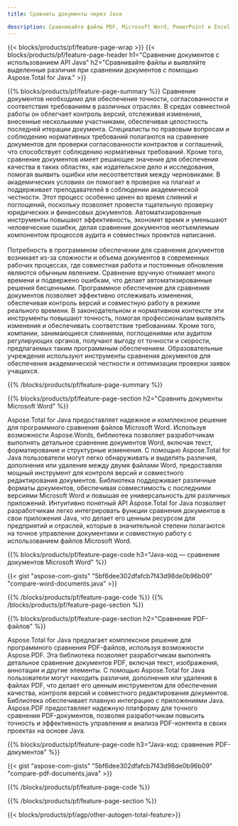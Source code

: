 ```yaml
---
title: Сравнить документы через Java 

description: Сравнивайте файлы PDF, Microsoft Word, PowerPoint и Excel с помощью приложения Java. Получите выделенные результаты сравнения.
---
```


{{< blocks/products/pf/feature-page-wrap >}}
{{< blocks/products/pf/feature-page-header h1="Сравнение документов с использованием API Java" h2="Сравнивайте файлы и выявляйте выделенные различия при сравнении документов с помощью Aspose.Total for Java." >}}

{{% blocks/products/pf/feature-page-summary %}}
Сравнение документов необходимо для обеспечения точности, согласованности и соответствия требованиям в различных отраслях. В средах совместной работы он облегчает контроль версий, отслеживая изменения, внесенные несколькими участниками, обеспечивая целостность последней итерации документа. Специалисты по правовым вопросам и соблюдению нормативных требований полагаются на сравнение документов для проверки согласованности контрактов и соглашений, что способствует соблюдению нормативных требований. Кроме того, сравнение документов имеет решающее значение для обеспечения качества в таких областях, как издательское дело и исследования, помогая выявить ошибки или несоответствия между черновиками. В академических условиях он помогает в проверке на плагиат и поддерживает преподавателей в соблюдении академической честности. Этот процесс особенно ценен во время слияний и поглощений, поскольку позволяет провести тщательную проверку юридических и финансовых документов. Автоматизированные инструменты повышают эффективность, экономят время и уменьшают человеческие ошибки, делая сравнение документов неотъемлемым компонентом процессов аудита и совместных проектов написания.
<br /><br />
Потребность в программном обеспечении для сравнения документов возникает из-за сложности и объема документов в современных рабочих процессах, где совместная работа и постоянные обновления являются обычным явлением. Сравнение вручную отнимает много времени и подвержено ошибкам, что делает автоматизированные решения бесценными. Программное обеспечение для сравнения документов позволяет эффективно отслеживать изменения, обеспечивая контроль версий и совместную работу в режиме реального времени. В законодательном и нормативном контексте эти инструменты повышают точность, помогая профессионалам выявлять изменения и обеспечивать соответствие требованиям. Кроме того, компании, занимающиеся слияниями, поглощениями или аудитом регулирующих органов, получают выгоду от точности и скорости, предлагаемых таким программным обеспечением. Образовательные учреждения используют инструменты сравнения документов для обеспечения академической честности и оптимизации проверки заявок учащихся.

{{% /blocks/products/pf/feature-page-summary  %}}

{{% blocks/products/pf/feature-page-section  h2="Сравнить документы Microsoft Word" %}}

Aspose.Total for Java предоставляет надежное и комплексное решение для программного сравнения файлов Microsoft Word. Используя возможности Aspose.Words, библиотека позволяет разработчикам выполнять детальное сравнение документов Word, включая текст, форматирование и структурные изменения. С помощью Aspose.Total for Java пользователи могут легко обнаруживать и выделять различия, дополнения или удаления между двумя файлами Word, предоставляя мощный инструмент для контроля версий и совместного редактирования документов. Библиотека поддерживает различные форматы документов, обеспечивая совместимость с последними версиями Microsoft Word и повышая ее универсальность для различных приложений. Интуитивно понятный API Aspose.Total for Java позволяет разработчикам легко интегрировать функции сравнения документов в свои приложения Java, что делает его ценным ресурсом для предприятий и отраслей, которые в значительной степени полагаются на точное управление документами и совместную работу с использованием файлов Microsoft Word.

{{% blocks/products/pf/feature-page-code h3="Java-код — сравнение документов Microsoft Word" %}}

{{< gist "aspose-com-gists" "5bf6dee302dfafcb7f43d98de0b96b09" "compare-word-documents.java" >}}

{{% /blocks/products/pf/feature-page-code  %}}
{{% /blocks/products/pf/feature-page-section %}}

{{% blocks/products/pf/feature-page-section  h2="Сравнение PDF-файлов" %}}

Aspose.Total for Java предлагает комплексное решение для программного сравнения PDF-файлов, используя возможности Aspose.PDF. Эта библиотека позволяет разработчикам выполнять детальное сравнение документов PDF, включая текст, изображения, аннотации и другие элементы. С помощью Aspose.Total for Java пользователи могут находить различия, дополнения или удаления в файлах PDF, что делает его ценным инструментом для обеспечения качества, контроля версий и совместного редактирования документов. Библиотека обеспечивает плавную интеграцию с приложениями Java. Aspose.PDF предоставляет надежную платформу для точного сравнения PDF-документов, позволяя разработчикам повысить точность и эффективность управления и анализа PDF-контента в своих проектах на основе Java.

{{% blocks/products/pf/feature-page-code h3="Java-код: сравнение PDF-документов" %}}

{{< gist "aspose-com-gists" "5bf6dee302dfafcb7f43d98de0b96b09" "compare-pdf-documents.java" >}}

{{% /blocks/products/pf/feature-page-code  %}}

{{% /blocks/products/pf/feature-page-section %}}

{{< blocks/products/pf/agp/other-autogen-total-feature>}}